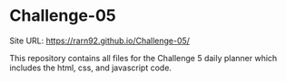 # Challenge-05

Site URL: https://rarn92.github.io/Challenge-05/

This repository contains all files for the Challenge 5 daily planner which includes the html, css, and javascript code.

